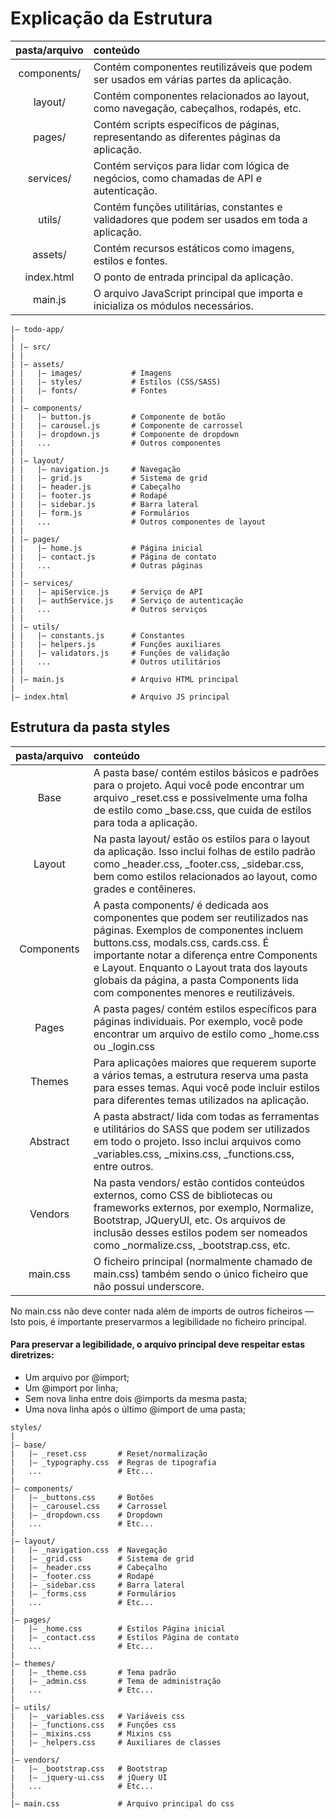 # Explicação da Estrutura

| pasta/arquivo | conteúdo |
|:---:|:---|
| components/ | Contém componentes reutilizáveis que podem ser usados em várias partes da aplicação. |
| layout/ | Contém componentes relacionados ao layout, como navegação, cabeçalhos, rodapés, etc. |
| pages/ | Contém scripts específicos de páginas, representando as diferentes páginas da aplicação. |
| services/ | Contém serviços para lidar com lógica de negócios, como chamadas de API e autenticação. |
| utils/ | Contém funções utilitárias, constantes e validadores que podem ser usados em toda a aplicação. |
| assets/ | Contém recursos estáticos como imagens, estilos e fontes. |
| index.html | O ponto de entrada principal da aplicação. |
| main.js | O arquivo JavaScript principal que importa e inicializa os módulos necessários. |

```
|– todo-app/
|
| |– src/
| |
| |– assets/
| |   |– images/           # Imagens
| |   |– styles/           # Estilos (CSS/SASS)
| |   |– fonts/            # Fontes
| |
| |– components/
| |   |– button.js         # Componente de botão
| |   |– carousel.js       # Componente de carrossel
| |   |– dropdown.js       # Componente de dropdown
| |   ...                  # Outros componentes
| |
| |– layout/
| |   |– navigation.js     # Navegação
| |   |– grid.js           # Sistema de grid
| |   |– header.js         # Cabeçalho
| |   |– footer.js         # Rodapé
| |   |– sidebar.js        # Barra lateral
| |   |– form.js           # Formulários
| |   ...                  # Outros componentes de layout
| |
| |– pages/
| |   |– home.js           # Página inicial
| |   |– contact.js        # Página de contato
| |   ...                  # Outras páginas
| |
| |– services/
| |   |– apiService.js     # Serviço de API
| |   |– authService.js    # Serviço de autenticação
| |   ...                  # Outros serviços
| |
| |– utils/
| |   |– constants.js      # Constantes
| |   |– helpers.js        # Funções auxiliares
| |   |– validators.js     # Funções de validação
| |   ...                  # Outros utilitários
| |
| |– main.js               # Arquivo HTML principal
|
|– index.html              # Arquivo JS principal
```

## Estrutura da pasta styles

| pasta/arquivo | conteúdo |
|:---:|:---|
| Base | A pasta base/ contém estilos básicos e padrões para o projeto. Aqui você pode encontrar um arquivo _reset.css e possivelmente uma folha de estilo como _base.css, que cuida de estilos para toda a aplicação.|
|Layout| Na pasta layout/ estão os estilos para o layout da aplicação. Isso inclui folhas de estilo padrão como _header.css, _footer.css, _sidebar.css, bem como estilos relacionados ao layout, como grades e contêineres.|
|Components|A pasta components/ é dedicada aos componentes que podem ser reutilizados nas páginas. Exemplos de componentes incluem buttons.css, modals.css, cards.css. É importante notar a diferença entre Components e Layout. Enquanto o Layout trata dos layouts globais da página, a pasta Components lida com componentes menores e reutilizáveis.|
|Pages|A pasta pages/ contém estilos específicos para páginas individuais. Por exemplo, você pode encontrar um arquivo de estilo como _home.css ou _login.css|
|Themes|Para aplicações maiores que requerem suporte a vários temas, a estrutura reserva uma pasta para esses temas. Aqui você pode incluir estilos para diferentes temas utilizados na aplicação.|
|Abstract|A pasta abstract/ lida com todas as ferramentas e utilitários do SASS que podem ser utilizados em todo o projeto. Isso inclui arquivos como _variables.css, _mixins.css, _functions.css, entre outros.|
|Vendors|Na pasta vendors/ estão contidos conteúdos externos, como CSS de bibliotecas ou frameworks externos, por exemplo, Normalize, Bootstrap, JQueryUI, etc. Os arquivos de inclusão desses estilos podem ser nomeados como _normalize.css, _bootstrap.css, etc.|
|main.css|O ficheiro principal (normalmente chamado de main.css) também sendo o único ficheiro que não possui underscore.|

No main.css não deve conter nada além de imports de outros ficheiros — Isto pois, é importante preservarmos a legibilidade no ficheiro principal.

#### Para preservar a legibilidade, o arquivo principal deve respeitar estas diretrizes:

- Um arquivo por @import;
- Um @import por linha;
- Sem nova linha entre dois @imports da mesma pasta;
- Uma nova linha após o último @import de uma pasta;

```
styles/
|
|– base/
|   |– _reset.css       # Reset/normalização
|   |– _typography.css  # Regras de tipografia
|   ...                 # Etc...
|
|– components/
|   |– _buttons.css     # Botões
|   |– _carousel.css    # Carrossel
|   |– _dropdown.css    # Dropdown
|   ...                 # Etc...
|
|– layout/
|   |– _navigation.css  # Navegação
|   |– _grid.css        # Sistema de grid
|   |– _header.css      # Cabeçalho
|   |– _footer.css      # Rodapé
|   |– _sidebar.css     # Barra lateral
|   |– _forms.css       # Formulários
|   ...                 # Etc...
|
|– pages/
|   |– _home.css        # Estilos Página inicial
|   |– _contact.css     # Estilos Página de contato
|   ...                 # Etc...
|
|– themes/
|   |– _theme.css       # Tema padrão
|   |– _admin.css       # Tema de administração
|   ...                 # Etc...
|
|– utils/
|   |– _variables.css   # Variáveis css
|   |– _functions.css   # Funções css
|   |– _mixins.css      # Mixins css
|   |– _helpers.css     # Auxiliares de classes
|
|– vendors/
|   |– _bootstrap.css   # Bootstrap
|   |– _jquery-ui.css   # jQuery UI
|   ...                 # Etc...
|
|– main.css             # Arquivo principal do css
```